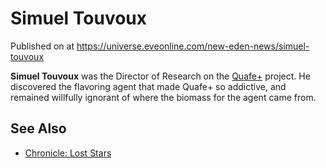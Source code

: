 # Simuel Touvoux
Published on  at https://universe.eveonline.com/new-eden-news/simuel-touvoux

**Simuel Touvoux** was the Director of Research
on the [Quafe+](7LIn9llI0ZBSXDQ1VxZr2g) project. He discovered the flavoring
agent that made Quafe+ so addictive, and remained willfully ignorant of
where the biomass for the agent came from.

See Also
--------
- [Chronicle: Lost Stars](4JQDhbxB9nTdAF2cmCWPF8)
